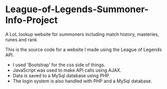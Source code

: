 # League-of-Legends-Summoner-Info-Project
A LoL lookup website for summoners including match history, masteries, runes and rank

This is the source code for a website I made using the League of Legends API.

- I used 'Bootstrap' for the css side of things.
- JavaScript was used to make API calls using AJAX.
- Data is saved to a MySql database using PHP.
- The login system is also handled with PHP and a MySql database.
